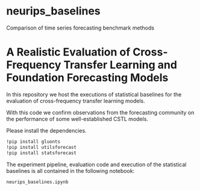 # neurips_baselines
Comparison of time series forecasting benchmark methods


# A Realistic Evaluation of Cross-Frequency Transfer Learning and Foundation Forecasting Models

In this repository we host the executions of statistical baselines for the evaluation of cross-frequency transfer learning models.

With this code we confirm observations from the forecasting community on the performance of some well-established CSTL models.

Please install the dependencies.
```bash
!pip install gluonts
!pip install utilsforecast
!pip install statsforecast
```

The experiment pipeline, evaluation code and execution of the statistical baselines is all contained in the following notebook:
```
neurips_baselines.ipynb
```
